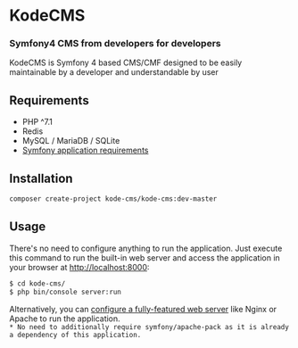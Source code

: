 KodeCMS
========================
### Symfony4 CMS from developers for developers

KodeCMS is Symfony 4 based CMS/CMF designed to be easily 
maintainable by a developer and understandable by user

Requirements
-----
* PHP ^7.1
* Redis
* MySQL / MariaDB / SQLite
* [Symfony application requirements][1]

Installation
-----
```bash
composer create-project kode-cms/kode-cms:dev-master
```

Usage
-----
There's no need to configure anything to run the application. Just execute this
command to run the built-in web server and access the application in your
browser at <http://localhost:8000>:

```bash
$ cd kode-cms/
$ php bin/console server:run
```

Alternatively, you can [configure a fully-featured web server][2] like Nginx
or Apache to run the application.  
`* No need to additionally require symfony/apache-pack as it
is already a dependency of this application.`

[1]: https://symfony.com/doc/current/reference/requirements.html
[2]: https://symfony.com/doc/current/cookbook/configuration/web_server_configuration.html